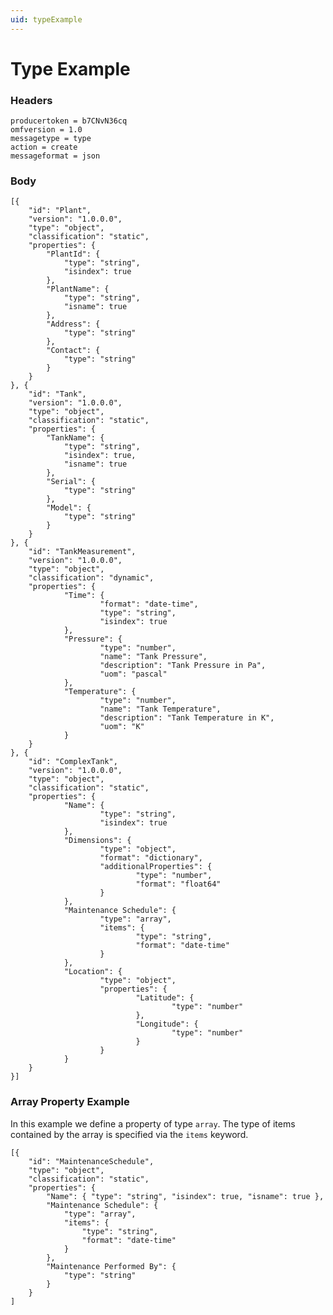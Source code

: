 ```yaml
---
uid: typeExample
---
```


# Type Example


### Headers

    producertoken = b7CNvN36cq
	omfversion = 1.0
    messagetype = type
    action = create
    messageformat = json


### Body

    [{
        "id": "Plant",
        "version": "1.0.0.0",
        "type": "object",
        "classification": "static",
        "properties": {
            "PlantId": {
                "type": "string",
                "isindex": true
            },
            "PlantName": {
                "type": "string",
                "isname": true
            },
            "Address": {
                "type": "string"
            },
            "Contact": {
                "type": "string"
            }
        }
    }, {
        "id": "Tank",
        "version": "1.0.0.0",
        "type": "object",
        "classification": "static",     
        "properties": {
            "TankName": {
                "type": "string",
                "isindex": true,
                "isname": true              
            },
            "Serial": {
                "type": "string"
            },
            "Model": {
                "type": "string"
            }
        }
    }, {
        "id": "TankMeasurement",
        "version": "1.0.0.0",
        "type": "object",
        "classification": "dynamic",
        "properties": {
                "Time": {
                        "format": "date-time",
                        "type": "string",
                        "isindex": true
                },
                "Pressure": {
                        "type": "number",
                        "name": "Tank Pressure",
                        "description": "Tank Pressure in Pa",
                        "uom": "pascal"
                },
                "Temperature": {
                        "type": "number",
                        "name": "Tank Temperature",
                        "description": "Tank Temperature in K",
                        "uom": "K"
                }
        }
	}, {
        "id": "ComplexTank",
        "version": "1.0.0.0",
        "type": "object",
        "classification": "static",
        "properties": {
                "Name": {
                        "type": "string",
                        "isindex": true
                },
                "Dimensions": {
                        "type": "object",
                        "format": "dictionary",
                        "additionalProperties": {
                                "type": "number",
                                "format": "float64"
                        }
                },
                "Maintenance Schedule": {
                        "type": "array",
                        "items": {
                                "type": "string",
                                "format": "date-time"
                        }
                },
                "Location": {
                        "type": "object",
                        "properties": {
                                "Latitude": {
                                        "type": "number"
                                },
                                "Longitude": {
                                        "type": "number"
                                }
                        }
                }
        }
	}]


### Array Property Example

In this example we define a property of type `array`. The type of items contained by the array is specified via the
`items` keyword.

	[{
		"id": "MaintenanceSchedule",
		"type": "object",
		"classification": "static",
		"properties": {
			"Name": { "type": "string", "isindex": true, "isname": true },
			"Maintenance Schedule": {
				"type": "array",
				"items": {
					"type": "string",
					"format": "date-time"
				}
			},
			"Maintenance Performed By": {
				"type": "string"
			}
		}
	]